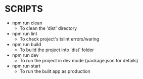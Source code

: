 # SCRIPTS

- npm run clean
  - To clean the 'dist' directory
- npm run lint
  - To check project's tslint errors/waring
- npm run build
  - To build the project into 'dist' folder
- npm run dev
  - To run the project in dev mode (package.json for details)
- npm run start
  - To run the built app as production
